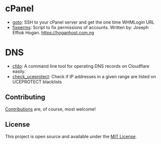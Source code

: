 # cPanel
- [goto](cPanel/goto.sh): SSH to your cPanel server and get the one time WHMLogin URL
- [fixperms](cPanel/fixperms.sh): 
Script to fix permissions of accounts.
Written by: Joseph Effiok Hogan.
https://hoganhost.com.ng

# DNS
- [cfdo](DNS/cfdo.sh): A command line tool for operating DNS records on Cloudflare easily.
- [check_uceprotect](DNS/check_uceprotect.sh): Check if IP addresses in a given range are listed on UCEPROTECT blacklists

## Contributing

[Contributions](https://github.com/harsxv/slacker/contribute) are, of course, most welcome!

## License

This project is open source and available under the [MIT License](LICENSE).
